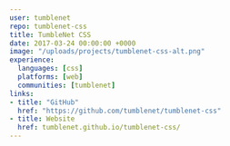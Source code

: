 ```yaml
---
user: tumblenet
repo: tumblenet-css
title: TumbleNet CSS
date: 2017-03-24 00:00:00 +0000
image: "/uploads/projects/tumblenet-css-alt.png"
experience:
  languages: [css]
  platforms: [web]
  communities: [tumblenet]
links:
- title: "GitHub"
  href: "https://github.com/tumblenet/tumblenet-css"
- title: Website
  href: tumblenet.github.io/tumblenet-css/
---
```

